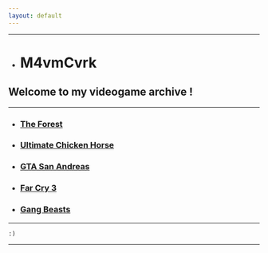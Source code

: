 ```yaml
---
layout: default
---
```


* * *

*   # M4vmCvrk
## Welcome to my videogame archive !

* * *

*   ### [The Forest](/pages/theforest.md)

*   ### [Ultimate Chicken Horse](/pages/ultimatechickenhorse.md)

*   ### [GTA San Andreas](/pages/gtasa.md)

*   ### [Far Cry 3](/pages/farcry3.md)

*   ### [Gang Beasts](/pages/gangbeasts.md)

* * *

```
:)
```

* * *